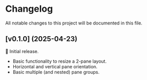 # Changelog

All notable changes to this project will be documented in this file.

## [v0.1.0] (2025-04-23)

🚀 Initial release.

- Basic functionality to resize a 2-pane layout.
- Horizontal and vertical pane orientation.
- Basic multiple (and nested) pane groups.